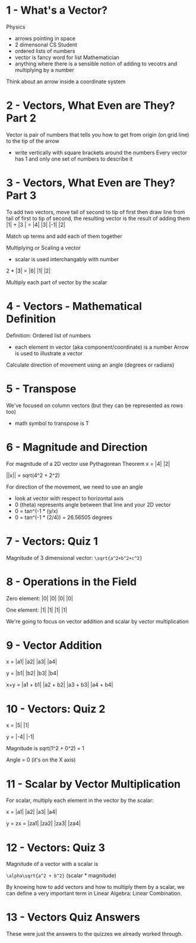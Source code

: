 # 1 - What's a Vector?
Physics
  - arrows pointing in space
  - 2 dimensonal
CS Student
  - ordered lists of numbers
  - vector is fancy word for list
Mathematician
  - anything where there is a sensible notion of adding to vecotrs and multiplying by a number

Think about an arrow inside a coordinate system

# 2 - Vectors, What Even are They? Part 2
Vector is pair of numbers that tells you how to get from origin (on grid line) to the tip of the arrow
  - write vertically with square brackets around the numbers
Every vector has 1 and only one set of numbers to describe it

# 3 - Vectors, What Even are They? Part 3
To add two vectors, move tail of second to tip of first then draw line from tail of first to tip of second, the resulting vector is the result of adding them
|1| + |3 | = |4|
|3|   |-1|   |2|

Match up terms and add each of them together

Multiplying or Scaling a vector
  - scalar is used interchangably with number

2 * |3| = |6|
    |1|   |2|

Multiply each part of vector by the scalar


# 4 - Vectors - Mathematical Definition
Definition: Ordered list of numbers
  - each element in vector (aka component/coordinate) is a number
Arrow is used to illustrate a vector

Calculate direction of movement using an angle (degrees or radians)


# 5 - Transpose
We've focused on column vectors (but they can be represented as rows too)
  - math symbol to transpose is T

# 6 - Magnitude and Direction
For magnitude of a 2D vector use Pythagorean Theorem
x = |4|
    |2|

||x|| = sqrt(4^2 + 2^2)

For direction of the movement, we need to use an angle
  - look at vector with respect to horizontal axis
  - 0 (theta) represents angle between that line and your 2D vector
  - 0 = tan^(-1 * (y/x)
  - 0 = tan^(-1 * (2/4)) = 26.56505 degrees

# 7 - Vectors: Quiz 1
Magnitude of 3 dimensional vector:
`\sqrt{a^2+b^2+c^2}`

# 8 - Operations in the Field
Zero element: |0|
              |0|
              |0|
              |0|

One element:  |1|
              |1|
              |1|
              |1|            


We're going to focus on vector addition and scalar by vector multiplication

# 9 - Vector Addition

x = |a1|
    |a2|
    |a3|
    |a4|

y = |b1|
    |b2|
    |b3|
    |b4|

x+y = |a1 + b1|
      |a2 + b2|
      |a3 + b3|
      |a4 + b4|

# 10 - Vectors: Quiz 2
x = |5|
    |1|

y = |-4|
    |-1|

Magnitude is sqrt(1^2 + 0^2) = 1

Angle = 0 (it's on the X axis)

# 11 - Scalar by Vector Multiplication

For scalar, multiply each element in the vector by the scalar:

x = |a1|
    |a2|
    |a3|
    |a4|

y = zx = |za1|
         |za2|
         |za3|
         |za4|


# 12 - Vectors: Quiz 3
Magnitude of a vector with a scalar is 

`\alpha\sqrt{a^2 + b^2}`
(scalar * magnitude)

By knowing how to add vectors and how to multiply them by a scalar, we can define a very important term in Linear Algebra: Linear Combination.

# 13 - Vectors Quiz Answers

These were just the answers to the quizzes we already worked through.
